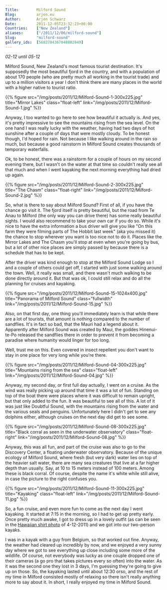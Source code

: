 ```yaml
---
Title:        Milford Sound
Blog:         arjen.eu  
Author:       Arjen Schwarz  
Date:         2011-12-05T23:32:23+00:00
Countries:    ["New Zealand"]
aliases:      ["/2011/12/06/milford-sound"]
Slug:         "milford-sound"
gallery_ids:  [5682784367048882849]
---
```

_02-12 until 05-12_

Milford Sound, New Zealand's most famous tourist destination. It's supposedly the most beautiful fjord in the country, and with a population of about 170 people (who are pretty much all working in the tourist trade) and up to a million visitors a year I don't think there are many places in the world with a higher native to tourist ratio.

{{% figure src="/img/posts/2011/12/Milford-Sound-1-300x225.jpg" title="Mirror Lakes" class="float-left" link="/img/posts/2011/12/Milford-Sound-1.jpg" %}}

Anyway, I too wanted to go here to see how beautiful it actually is. And yes, it's pretty impressive to see the mountains rising from the sea level. On the one hand I was really lucky with the weather, having had two days of hot sunshine after a couple of days that were mostly cloudy. To be honest though, I'd hoped for rain. Not because I like walking around in the rain so much, but because a good rainstorm in Milford Sound creates thousands of temporary waterfalls.

Ok, to be honest, there was a rainstorm for a couple of hours on my second evening there, but I wasn't on the water at that time so couldn't really see all that much and when I went kayaking the next morning everything had dried up again.

{{% figure src="/img/posts/2011/12/Milford-Sound-2-300x225.jpg" title="The Chasm" class="float-right" link="/img/posts/2011/12/Milford-Sound-2.jpg" %}}

So, what is there to say about Milford Sound? First of all, if you have the chance go visit it. The fjord itself is pretty beautiful, but the road from Te Anau to Milford (the only way you can drive there) has some really beautiful sights. I would also recommend to take your own car if you do so. While it's nice to have the extra information a bus driver will give you like "On this farm they were filming parts of The Hobbit last week" (aka you missed it) the chance to stop wherever you want is too nice not to do it. Places like the Mirror Lakes and The Chasm you'll stop at even when you're going by bus, but a lot of other nice places are simply passed by because there is a schedule that has to be kept.

After the driver was kind enough to stop at the Milford Sound Lodge so I and a couple of others could get off, I started with just some walking around the town. Well, it really was small, and there wasn't much walking to be done directly around it. But that was ok, I could still relax and do all the planning for cruises and kayaking.

{{% figure src="/img/posts/2011/12/Milford-Sound-15-1024x400.jpg" title="Panorama of Milford Sound" class="fullwidth" link="/img/posts/2011/12/Milford-Sound-15.jpg" %}}

Also, on that first day, one thing you'll immediately learn is that while there are a lot of tourists, that amount is nothing compared to the number of sandflies. It's in fact so bad, that the Mauri had a legend about it. Apparently after Milford Sound was created by Maui, the goddes Hinenui-te-Po released the sandflies there in order to prevent it from becoming a paradise where humanity would linger for too long.

Well, trust me on this. Even covered in insect repellent you don't want to stay in one place for very long while you're there.

{{% figure src="/img/posts/2011/12/Milford-Sound-04-300x225.jpg" title="Mountains rising from the sea" class="float-left" link="/img/posts/2011/12/Milford-Sound-04.jpg" %}}

Anyway, my second day, or first full day actually, I went on a cruise. As the wind was really picking up around that time it was a lot of fun. Standing on top of the boat there were places where it was difficult to remain upright, but that only added to the fun. It was beautiful to see all of this. A lot of it was just like Doubtful Sound, with the mountains rising from the water and the various seals and penguins. Unfortunately here I didn't get to see any dolphins either, although cruises on the next day did get to see some.

{{% figure src="/img/posts/2011/12/Milford-Sound-08-300x225.jpg" title="Black corral as seen in the underwater observatory" class="float-right" link="/img/posts/2011/12/Milford-Sound-08.jpg" %}}

Anyway, this was all fun, and part of the cruise was also to go to the Discovery Center, a floating underwater observatory. Because of the unique ecology of Milford Sound, where fresh (but very dark) water lies on top of the heavier salt water, there are many sea creatures that live at a far higher depth than usually. Say, at 10 to 15 meters instead of 100 meters. Among these is black corral. Of course, despite the name it's white while still alive, in case the picture to the right confuses you.

{{% figure src="/img/posts/2011/12/Milford-Sound-11-300x225.jpg" title="Kayaking" class="float-left" link="/img/posts/2011/12/Milford-Sound-11.jpg" %}}

So, a fun cruise, and even more fun to come as the next day I went kayaking. It started at 7:15 in the morning, so I had to get up pretty early. Once pretty much awake, I got to dress up in a lovely outfit (as can be seen in the [Hawaiian shirt photo][1] of 4-12-2011) and we got into our two-person kayaks.

I was in a kayak with a guy from Belgium, so that worked out fine. Anyway, the weather had cleared up incredibly by now, and we enjoyed a very sunny day where we got to see everything up close including some more of the wildlife. Of course, not everybody was lucky as one couple dropped one of their cameras (a go pro that takes pictures every so often) into the water. As it was the second one they lost in 3 days, I'm guessing they're going to give up on those.
So, the kayaking lasted until about 12:30 orso, and the rest of my time in Milford consisted mostly of relaxing so there isn't really anything more to say about it. In short, I really enjoyed my time in Milford Sound.

[1]: /hawaiian-shirts/ (Hawaiian shirts)